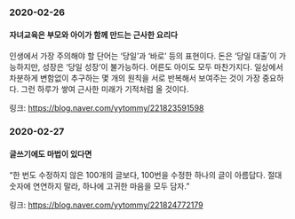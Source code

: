 ### 2020-02-26
#### 자녀교육은 부모와 아이가 함께 만드는 근사한 요리다
  
인생에서 가장 주의해야 할 단어는 ‘당일’과 ‘바로’ 등의 표현이다. 돈은 ‘당일 대출’이 가능하지만, 성장은 ‘당일 성장’이 불가능하다. 어른도 아이도 모두 마찬가지다. 일상에서 차분하게 변함없이 추구하는 몇 개의 원칙을 서로 반복해서 보여주는 것이 가장 중요하다. 그런 하루가 쌓여 근사한 미래가 기적처럼 올 것이다.

링크: https://blog.naver.com/yytommy/221823591598

### 2020-02-27
#### 글쓰기에도 마법이 있다면
  
  “한 번도 수정하지 않은 100개의 글보다,
  100번을 수정한 하나의 글이 아름답다.
  절대 숫자에 연연하지 말라,
  하나에 고귀한 마음을 모두 담자.”

링크: https://blog.naver.com/yytommy/221824772179